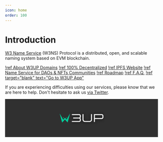 ```yaml
---
icon: home
order: 100
---
```


# Introduction

[W3 Name Service](https://w3up.cc/) (W3NS) Protocol is a distributed, open, and scalable naming system based on EVM blockchain.


[!ref About W3UP Domains](./about.md)
[!ref 100% Decentralized](./onchain.md)
[!ref IPFS Website](./ipfs.md)
[!ref Name Service for DAOs & NFTs Communities](./dao-nft.md)
[!ref Roadmap](./roadmap.md)
[!ref F.A.Q.](./faq.md)
[!ref target="blank" text="Go to W3UP App"](https://app.w3up.cc/)

If you are experiencing difficulties using our services, please know that we are here to help. Don't hesitate to ask us [via Twitter](https://twitter.com/W3UPcc).

![](/static/cover.png)
